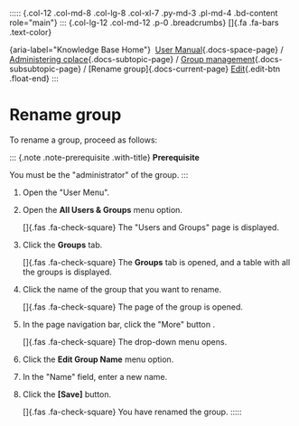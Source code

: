 ::::: {.col-12 .col-md-8 .col-lg-8 .col-xl-7 .py-md-3 .pl-md-4 .bd-content role="main"}
::: {.col-lg-12 .col-md-12 .p-0 .breadcrumbs}
[]{.fa .fa-bars .text-color}

[](https://docs.cplace.io/){aria-label="Knowledge Base Home"}  [User
Manual](/user-manual-en/){.docs-space-page} / [Administering
cplace](/user-manual-en/cplace-administrieren/){.docs-subtopic-page} /
[Group
management](/user-manual-en/cplace-administrieren/gruppenverwaltung/){.docs-subsubtopic-page}
/ [Rename group]{.docs-current-page} [
Edit](https://github.com/collaborationfactory/cplace-doc-user-enu/blob/release/25.2/cplace-administrieren/gruppenverwaltung/gruppe-umbenennen.md){.edit-btn
.float-end}
:::

# Rename group

To rename a group, proceed as follows:

::: {.note .note-prerequisite .with-title}
**Prerequisite**

You must be the "administrator" of the group.
:::

1.  Open the "User Menu".

2.  Open the **All Users & Groups** menu option.

    []{.fas .fa-check-square} The "Users and Groups" page is displayed.

3.  Click the **Groups** tab.

    []{.fas .fa-check-square} The **Groups** tab is opened, and a table
    with all the groups is displayed.

4.  Click the name of the group that you want to rename.

    []{.fas .fa-check-square} The page of the group is opened.

5.  In the page navigation bar, click the "More" button .

    []{.fas .fa-check-square} The drop-down menu opens.

6.  Click the **Edit Group Name** menu option.

7.  In the "Name" field, enter a new name.

8.  Click the **\[Save\]** button.

    []{.fas .fa-check-square} You have renamed the group.
:::::
